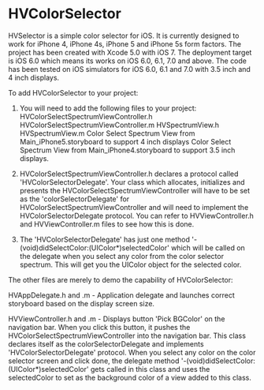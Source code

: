 HVColorSelector
===============

HVSelector is a simple color selector for iOS. It is currently designed to work for iPhone 4, iPhone 4s, iPhone 5 and
iPhone 5s form factors. The project has been created with Xcode 5.0 with iOS 7. The deployment target is iOS 6.0 which means its works on iOS 6.0, 6.1, 7.0 and above. The code has been tested on iOS simulators for iOS 6.0, 6.1 and 7.0 with 3.5 inch and 4 inch displays.

To add HVColorSelector to your project:

1. You will need to add the following files to your project:
HVColorSelectSpectrumViewController.h
HVColorSelectSpectrumViewController.m
HVSpectrumView.h
HVSpectrumView.m
Color Select Spectrum View from Main_iPhone5.storyboard to support 4 inch displays
Color Select Spectrum View from Main_iPhone4.storyboard to support 3.5 inch displays.

2. HVColorSelectSpectrumViewController.h declares a protocol called 'HVColorSelectorDelegate'. Your class which allocates, initializes and presents the HVColorSelectSpectrumViewController will have to be set as the 'colorSelectorDelegate' for HVColorSelectSpectrumViewController and will need to implement the HVColorSelectorDelegate protocol. You can refer to HVViewController.h and HVViewController.m files to see how this is done.

3. The 'HVColorSelectorDelegate' has just one method '-(void)didSelectColor:(UIColor*)selectedColor' which will be called on the delegate when you select any color from the color selector spectrum. This will get you the UIColor object for the selected color.

The other files are merely to demo the capability of HVColorSelector:

HVAppDelegate.h and .m - Application delegate and launches correct storyboard based on the display screen size.

HVViewController.h and .m - Displays button 'Pick BGColor' on the navigation bar. When you click this button, it pushes the HVColorSelectSpectrumViewController into the navigation bar. This class declares itself as the colorSelectorDelegate and implements 'HVColorSelectorDelegate' protocol. When you select any color on the color selector screen and click done, the delegate method '-(void)didSelectColor:(UIColor*)selectedColor' gets called in this class and uses the selectedColor to set as the background color of a view added to this class.  



